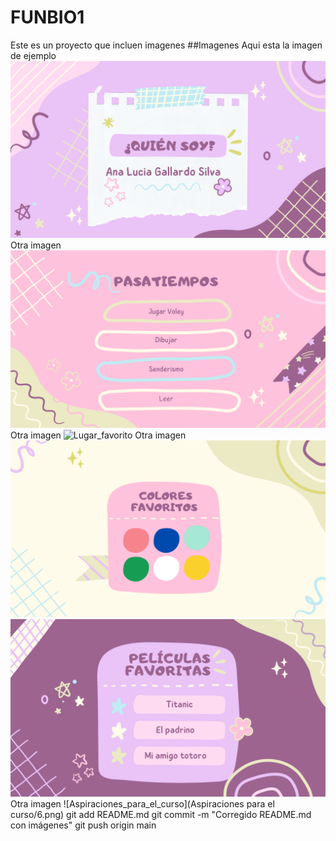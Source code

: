 # FUNBIO1
Este es un proyecto que incluen imagenes
##Imagenes
Aqui esta la imagen de ejemplo
![Presentacion](Presentacion/1.png)
Otra imagen 
![Pasatiempos](Pasatiempos/3.png)
Otra imagen
![Lugar_favorito](Lugar_favorito/5.png)
Otra imagen
![Gustos](Gustos/ColoresFavoritos.png)
![Gustos](Gustos/PeliculasFavoritas.png)
Otra imagen
![Aspiraciones_para_el_curso](Aspiraciones para el curso/6.png)
git add README.md
git commit -m "Corregido README.md con imágenes"
git push origin main


